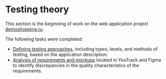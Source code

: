 # Testing theory
This section is the beginning of work on the web application project [demoshopping.ru](https://demoshopping.ru/).  

The following tasks were completed:
- [Defining testing approaches](https://docs.google.com/spreadsheets/d/1RfFbfonEk89Rbne2C4ssxm00NuyWqmxo03EOC9MDPx0/edit?usp=sharing), including types, levels, and methods of testing, based on the application description.
- [Analysis of requirements and mockups](https://docs.google.com/spreadsheets/d/1wX2qCJqQyp_OOF9h3-ujmtKv07-3to5K4L-RFZjKZwI/edit?usp=sharing) located in YouTrack and Figma to identify discrepancies in the quality characteristics of the requirements.
